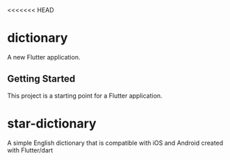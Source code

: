 <<<<<<< HEAD
# dictionary

A new Flutter application.

## Getting Started

This project is a starting point for a Flutter application.

# star-dictionary
A simple English dictionary that is compatible with iOS and Android created with Flutter/dart 
>>>>>>> 
